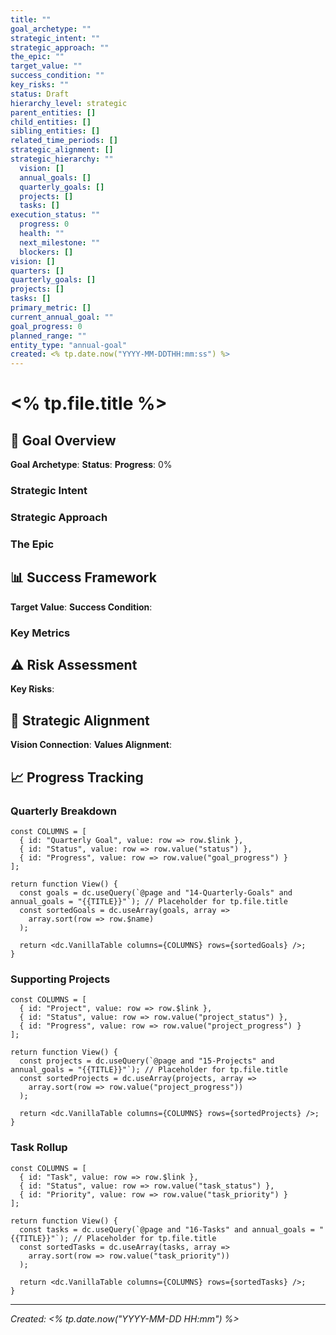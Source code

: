 ```yaml
---
title: ""
goal_archetype: ""
strategic_intent: ""
strategic_approach: ""
the_epic: ""
target_value: ""
success_condition: ""
key_risks: ""
status: Draft
hierarchy_level: strategic
parent_entities: []
child_entities: []
sibling_entities: []
related_time_periods: []
strategic_alignment: []
strategic_hierarchy: ""
  vision: []
  annual_goals: []
  quarterly_goals: []
  projects: []
  tasks: []
execution_status: ""
  progress: 0
  health: ""
  next_milestone: ""
  blockers: []
vision: []
quarters: []
quarterly_goals: []
projects: []
tasks: []
primary_metric: []
current_annual_goal: ""
goal_progress: 0
planned_range: ""
entity_type: "annual-goal"
created: <% tp.date.now("YYYY-MM-DDTHH:mm:ss") %>
---
```


# <% tp.file.title %>

## 🎯 Goal Overview

**Goal Archetype**: 
**Status**: 
**Progress**: 0%

### Strategic Intent

### Strategic Approach

### The Epic

## 📊 Success Framework

**Target Value**: 
**Success Condition**: 

### Key Metrics

## ⚠️ Risk Assessment

**Key Risks**: 

## 🔗 Strategic Alignment

**Vision Connection**: 
**Values Alignment**: 

## 📈 Progress Tracking

### Quarterly Breakdown

```datacorejsx
const COLUMNS = [
  { id: "Quarterly Goal", value: row => row.$link },
  { id: "Status", value: row => row.value("status") },
  { id: "Progress", value: row => row.value("goal_progress") }
];

return function View() {
  const goals = dc.useQuery(`@page and "14-Quarterly-Goals" and annual_goals = "{{TITLE}}"`); // Placeholder for tp.file.title
  const sortedGoals = dc.useArray(goals, array => 
    array.sort(row => row.$name)
  );
  
  return <dc.VanillaTable columns={COLUMNS} rows={sortedGoals} />;
}
```

### Supporting Projects

```datacorejsx
const COLUMNS = [
  { id: "Project", value: row => row.$link },
  { id: "Status", value: row => row.value("project_status") },
  { id: "Progress", value: row => row.value("project_progress") }
];

return function View() {
  const projects = dc.useQuery(`@page and "15-Projects" and annual_goals = "{{TITLE}}"`); // Placeholder for tp.file.title
  const sortedProjects = dc.useArray(projects, array =>
    array.sort(row => row.value("project_progress"))
  );

  return <dc.VanillaTable columns={COLUMNS} rows={sortedProjects} />;
}
```

### Task Rollup

```datacorejsx
const COLUMNS = [
  { id: "Task", value: row => row.$link },
  { id: "Status", value: row => row.value("task_status") },
  { id: "Priority", value: row => row.value("task_priority") }
];

return function View() {
  const tasks = dc.useQuery(`@page and "16-Tasks" and annual_goals = "{{TITLE}}"`); // Placeholder for tp.file.title
  const sortedTasks = dc.useArray(tasks, array =>
    array.sort(row => row.value("task_priority"))
  );

  return <dc.VanillaTable columns={COLUMNS} rows={sortedTasks} />;
}
```

---

*Created: <% tp.date.now("YYYY-MM-DD HH:mm") %>*
